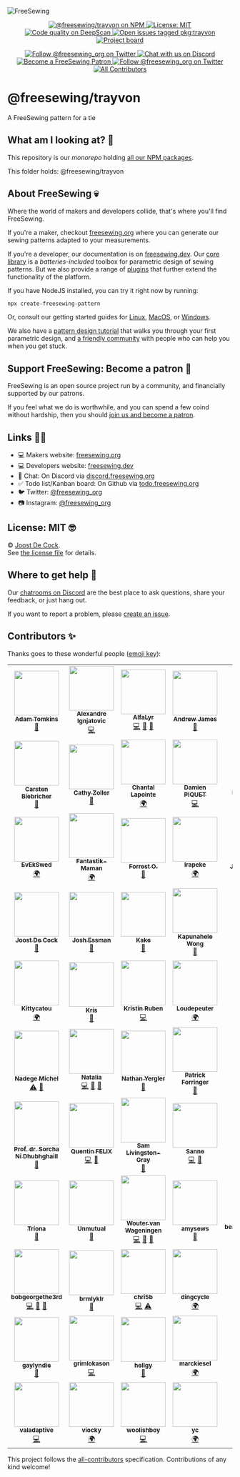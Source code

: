 ![FreeSewing](https://static.freesewing.org/banner.png)
<p align='center'><a
  href="https://www.npmjs.com/package/@freesewing/trayvon"
  title="@freesewing/trayvon on NPM"
  ><img src="https://img.shields.io/npm/v/@freesewing/trayvon.svg"
  alt="@freesewing/trayvon on NPM"/>
  </a><a
  href="https://opensource.org/licenses/MIT"
  title="License: MIT"
  ><img src="https://img.shields.io/npm/l/@freesewing/trayvon.svg?label=License"
  alt="License: MIT"/>
  </a><a
  href="https://deepscan.io/dashboard#view=project&tid=2114&pid=2993&bid=23256"
  title="Code quality on DeepScan"
  ><img src="https://deepscan.io/api/teams/2114/projects/2993/branches/23256/badge/grade.svg"
  alt="Code quality on DeepScan"/>
  </a><a
  href="https://github.com/freesewing/freesewing/issues?q=is%3Aissue+is%3Aopen+label%3Apkg%3Atrayvon"
  title="Open issues tagged pkg:trayvon"
  ><img src="https://img.shields.io/github/issues/freesewing/freesewing/pkg:trayvon.svg?label=Issues"
  alt="Open issues tagged pkg:trayvon"/>
  </a><a
  href="https://todo.freesewing.org/"
  title="Project board"
  ><img src="https://img.shields.io/badge/%F3%A0%80%A0-Project%20board-9775fa.svg?logo=github&logoColor=white&logoWidth=15"
  alt="Project board"/>
  </a></p><p align='center'><a
  href="https://twitter.com/freesewing_org"
  title="Follow @freesewing_org on Twitter"
  ><img src="https://img.shields.io/badge/%F3%A0%80%A0-Follow%20us-blue.svg?logo=twitter&logoColor=white&logoWidth=15"
  alt="Follow @freesewing_org on Twitter"/>
  </a><a
  href="https://chat.freesewing.org"
  title="Chat with us on Discord"
  ><img src="https://img.shields.io/discord/698854858052075530?label=Chat%20on%20Discord"
  alt="Chat with us on Discord"/>
  </a><a
  href="https://freesewing.org/patrons/join"
  title="Become a FreeSewing Patron"
  ><img src="https://img.shields.io/badge/%F3%A0%80%A0-Support%20us-blueviolet.svg?logo=cash-app&logoColor=white&logoWidth=15"
  alt="Become a FreeSewing Patron"/>
  </a><a
  href="https://instagram.com/freesewing_org"
  title="Follow @freesewing_org on Twitter"
  ><img src="https://img.shields.io/badge/%F3%A0%80%A0-Follow%20us-E4405F.svg?logo=instagram&logoColor=white&logoWidth=15"
  alt="Follow @freesewing_org on Twitter"/>
  </a><a
  href="#contributors-"
  title="All Contributors"
  ><img src="https://img.shields.io/badge/all_contributors-1-orange.svg?style=flat-square"
  alt="All Contributors"/>
  </a></p>

# @freesewing/trayvon

A FreeSewing pattern for a tie



## What am I looking at? 🤔

This repository is our *monorepo* 
holding [all our NPM packages](https://freesewing.dev/reference/packages/).  

This folder holds: @freesewing/trayvon

## About FreeSewing 💀

Where the world of makers and developers collide, that's where you'll find FreeSewing.

If you're a maker, checkout [freesewing.org](https://freesewing.org/) where you can generate
our sewing patterns adapted to your measurements.

If you're a developer, our documentation is on [freesewing.dev](https://freesewing.dev/).
Our [core library](https://freesewing.dev/reference/api/) is a *batteries-included* toolbox
for parametric design of sewing patterns. But we also provide a range 
of [plugins](https://freesewing.dev/reference/plugins/) that further extend the 
functionality of the platform.

If you have NodeJS installed, you can try it right now by running:

```bash
npx create-freesewing-pattern
```

Or, consult our getting started guides 
for [Linux](https://freesewing.dev/tutorials/getting-started-linux/),
[MacOS](https://freesewing.dev/tutorials/getting-started-mac/), 
or [Windows](https://freesewing.dev/tutorials/getting-started-windows/).

We also have a [pattern design tutorial](https://freesewing.dev/tutorials/pattern-design/) that
walks you through your first parametric design, 
and [a friendly community](https://freesewing.org/community/where/) with 
people who can help you when you get stuck.

## Support FreeSewing: Become a patron 🥰

FreeSewing is an open source project run by a community, 
and financially supported by our patrons.

If you feel what we do is worthwhile, and you can spend a few coind without
hardship, then you should [join us and become a patron](https://freesewing.org/community/join).

## Links 👩‍💻

 - 💻 Makers website: [freesewing.org](https://freesewing.org)
 - 💻 Developers website: [freesewing.dev](https://freesewing.dev)
 - 💬 Chat: On Discord via [discord.freesewing.org](https://discord.freesewing.org/)
 - ✅ Todo list/Kanban board: On Github via [todo.freesewing.org](https://todo.freesewing.org/)
 - 🐦 Twitter: [@freesewing_org](https://twitter.com/freesewing_org)
 - 📷 Instagram: [@freesewing_org](https://instagram.com/freesewing_org)

## License: MIT 🤓

© [Joost De Cock](https://github.com/joostdecock).  
See [the license file](https://github.com/freesewing/freesewing/blob/develop/LICENSE) for details.

## Where to get help 🤯

Our [chatrooms on Discord](https://chat.freesewing.org/) are the best place to ask questions,
share your feedback, or just hang out.

If you want to report a problem, please [create an issue](https://github.com/freesewing/freesewing/issues/new).



## Contributors ✨

Thanks goes to these wonderful people ([emoji key](https://allcontributors.org/docs/en/emoji-key)):
<!-- ALL-CONTRIBUTORS-LIST:START - Do not remove or modify this section -->
<!-- prettier-ignore-start -->
<!-- markdownlint-disable -->
<table>
  <tr>
    <td align="center"><a href="http://adamrtomkins.github.io/"><img src="https://avatars.githubusercontent.com/u/5709603?v=4?s=100" width="100px;" alt=""/><br /><sub><b>Adam Tomkins</b></sub></a><br /><a href="https://github.com/freesewing/freesewing/commits?author=AdamRTomkins" title="Documentation">📖</a></td>
    <td align="center"><a href="http://polymerisation-des-concepts.fr/"><img src="https://avatars.githubusercontent.com/u/365999?v=4?s=100" width="100px;" alt=""/><br /><sub><b>Alexandre Ignjatovic</b></sub></a><br /><a href="https://github.com/freesewing/freesewing/commits?author=bankair" title="Code">💻</a></td>
    <td align="center"><a href="https://github.com/AlfaLyr"><img src="https://avatars.githubusercontent.com/u/39273729?v=4?s=100" width="100px;" alt=""/><br /><sub><b>AlfaLyr</b></sub></a><br /><a href="https://github.com/freesewing/freesewing/commits?author=AlfaLyr" title="Code">💻</a> <a href="#plugin-AlfaLyr" title="Plugin/utility libraries">🔌</a> <a href="#design-AlfaLyr" title="Design">🎨</a></td>
    <td align="center"><a href="http://thelettereph.com"><img src="https://avatars.githubusercontent.com/u/357684?v=4?s=100" width="100px;" alt=""/><br /><sub><b>Andrew James</b></sub></a><br /><a href="https://github.com/freesewing/freesewing/commits?author=ephphatha" title="Documentation">📖</a></td>
    <td align="center"><a href="https://github.com/annekecaramin"><img src="https://avatars.githubusercontent.com/u/38046191?v=4?s=100" width="100px;" alt=""/><br /><sub><b>Anneke</b></sub></a><br /><a href="https://github.com/freesewing/freesewing/commits?author=annekecaramin" title="Documentation">📖</a> <a href="#translation-annekecaramin" title="Translation">🌍</a></td>
    <td align="center"><a href="https://github.com/Anternative"><img src="https://avatars.githubusercontent.com/u/81079850?v=4?s=100" width="100px;" alt=""/><br /><sub><b>Anternative</b></sub></a><br /><a href="https://github.com/freesewing/freesewing/commits?author=Anternative" title="Documentation">📖</a></td>
    <td align="center"><a href="https://github.com/camerondubas"><img src="https://avatars.githubusercontent.com/u/6216460?v=4?s=100" width="100px;" alt=""/><br /><sub><b>Cameron Dubas</b></sub></a><br /><a href="https://github.com/freesewing/freesewing/commits?author=camerondubas" title="Documentation">📖</a></td>
  </tr>
  <tr>
    <td align="center"><a href="https://github.com/cabi"><img src="https://avatars.githubusercontent.com/u/2596253?v=4?s=100" width="100px;" alt=""/><br /><sub><b>Carsten Biebricher</b></sub></a><br /><a href="https://github.com/freesewing/freesewing/commits?author=cabi" title="Documentation">📖</a></td>
    <td align="center"><a href="https://github.com/cathyzoller"><img src="https://avatars.githubusercontent.com/u/2120275?v=4?s=100" width="100px;" alt=""/><br /><sub><b>Cathy Zoller</b></sub></a><br /><a href="https://github.com/freesewing/freesewing/commits?author=cathyzoller" title="Documentation">📖</a></td>
    <td align="center"><a href="https://github.com/Chantalbijoux"><img src="https://avatars.githubusercontent.com/u/39673694?v=4?s=100" width="100px;" alt=""/><br /><sub><b>Chantal Lapointe</b></sub></a><br /><a href="#translation-Chantalbijoux" title="Translation">🌍</a></td>
    <td align="center"><a href="https://github.com/dpiquet"><img src="https://avatars.githubusercontent.com/u/4688628?v=4?s=100" width="100px;" alt=""/><br /><sub><b>Damien PIQUET</b></sub></a><br /><a href="https://github.com/freesewing/freesewing/commits?author=dpiquet" title="Code">💻</a></td>
    <td align="center"><a href="https://www.darigovresearch.com/"><img src="https://avatars.githubusercontent.com/u/30328618?v=4?s=100" width="100px;" alt=""/><br /><sub><b>Darigov Research</b></sub></a><br /><a href="https://github.com/freesewing/freesewing/commits?author=darigovresearch" title="Documentation">📖</a> <a href="#ideas-darigovresearch" title="Ideas, Planning, & Feedback">🤔</a></td>
    <td align="center"><a href="https://github.com/ElenaFdR"><img src="https://avatars.githubusercontent.com/u/5113815?v=4?s=100" width="100px;" alt=""/><br /><sub><b>Elena FdR</b></sub></a><br /><a href="https://github.com/freesewing/freesewing/commits?author=ElenaFdR" title="Documentation">📖</a> <a href="#blog-ElenaFdR" title="Blogposts">📝</a></td>
    <td align="center"><a href="https://emmanuelnyachoke.com/"><img src="https://avatars.githubusercontent.com/u/1908926?v=4?s=100" width="100px;" alt=""/><br /><sub><b>Emmanuel Nyachoke</b></sub></a><br /><a href="https://github.com/freesewing/freesewing/commits?author=enyachoke" title="Code">💻</a> <a href="https://github.com/freesewing/freesewing/commits?author=enyachoke" title="Documentation">📖</a></td>
  </tr>
  <tr>
    <td align="center"><a href="https://github.com/EvEkSwed"><img src="https://avatars.githubusercontent.com/u/39723451?v=4?s=100" width="100px;" alt=""/><br /><sub><b>EvEkSwed</b></sub></a><br /><a href="#translation-EvEkSwed" title="Translation">🌍</a></td>
    <td align="center"><a href="https://github.com/Fantastik-Maman"><img src="https://avatars.githubusercontent.com/u/39785382?v=4?s=100" width="100px;" alt=""/><br /><sub><b>Fantastik-Maman</b></sub></a><br /><a href="#translation-Fantastik-Maman" title="Translation">🌍</a></td>
    <td align="center"><a href="https://www.forresto.com/"><img src="https://avatars.githubusercontent.com/u/395307?v=4?s=100" width="100px;" alt=""/><br /><sub><b>Forrest O.</b></sub></a><br /><a href="https://github.com/freesewing/freesewing/commits?author=forresto" title="Documentation">📖</a></td>
    <td align="center"><a href="https://github.com/Irapeke"><img src="https://avatars.githubusercontent.com/u/39604334?v=4?s=100" width="100px;" alt=""/><br /><sub><b>Irapeke</b></sub></a><br /><a href="#translation-Irapeke" title="Translation">🌍</a></td>
    <td align="center"><a href="https://github.com/jsawo"><img src="https://avatars.githubusercontent.com/u/1294706?v=4?s=100" width="100px;" alt=""/><br /><sub><b>Jacek Sawoszczuk</b></sub></a><br /><a href="https://github.com/freesewing/freesewing/commits?author=jsawo" title="Documentation">📖</a></td>
    <td align="center"><a href="https://github.com/jejacks0n"><img src="https://avatars.githubusercontent.com/u/13765?v=4?s=100" width="100px;" alt=""/><br /><sub><b>Jeremy Jackson</b></sub></a><br /><a href="https://github.com/freesewing/freesewing/commits?author=jejacks0n" title="Code">💻</a></td>
    <td align="center"><a href="https://github.com/Joebidido"><img src="https://avatars.githubusercontent.com/u/39796210?v=4?s=100" width="100px;" alt=""/><br /><sub><b>Joebidido</b></sub></a><br /><a href="#translation-Joebidido" title="Translation">🌍</a></td>
  </tr>
  <tr>
    <td align="center"><a href="https://joost.at/"><img src="https://avatars.githubusercontent.com/u/1708494?v=4?s=100" width="100px;" alt=""/><br /><sub><b>Joost De Cock</b></sub></a><br /><a href="#maintenance-joostdecock" title="Maintenance">🚧</a></td>
    <td align="center"><a href="https://github.com/joshessman"><img src="https://avatars.githubusercontent.com/u/9941074?v=4?s=100" width="100px;" alt=""/><br /><sub><b>Josh Essman</b></sub></a><br /><a href="https://github.com/freesewing/freesewing/commits?author=joshessman" title="Documentation">📖</a></td>
    <td align="center"><a href="http://www.earth.li/~kake/"><img src="https://avatars.githubusercontent.com/u/1956810?v=4?s=100" width="100px;" alt=""/><br /><sub><b>Kake</b></sub></a><br /><a href="https://github.com/freesewing/freesewing/commits?author=KakeLP" title="Documentation">📖</a></td>
    <td align="center"><a href="https://twitter.com/kapunahele"><img src="https://avatars.githubusercontent.com/u/4116963?v=4?s=100" width="100px;" alt=""/><br /><sub><b>Kapunahele Wong</b></sub></a><br /><a href="https://github.com/freesewing/freesewing/commits?author=kapunahelewong" title="Documentation">📖</a></td>
    <td align="center"><a href="https://github.com/tangerineshark"><img src="https://avatars.githubusercontent.com/u/70777269?v=4?s=100" width="100px;" alt=""/><br /><sub><b>Karen</b></sub></a><br /><a href="https://github.com/freesewing/freesewing/commits?author=tangerineshark" title="Documentation">📖</a> <a href="#eventOrganizing-tangerineshark" title="Event Organizing">📋</a></td>
    <td align="center"><a href="https://github.com/mcgnly"><img src="https://avatars.githubusercontent.com/u/5653631?v=4?s=100" width="100px;" alt=""/><br /><sub><b>Katie McGinley</b></sub></a><br /><a href="https://github.com/freesewing/freesewing/commits?author=mcgnly" title="Documentation">📖</a></td>
    <td align="center"><a href="http://www.kieranklaassen.com/"><img src="https://avatars.githubusercontent.com/u/209089?v=4?s=100" width="100px;" alt=""/><br /><sub><b>Kieran Klaassen</b></sub></a><br /><a href="https://github.com/freesewing/freesewing/commits?author=kieranklaassen" title="Code">💻</a></td>
  </tr>
  <tr>
    <td align="center"><a href="https://github.com/Kittycatou"><img src="https://avatars.githubusercontent.com/u/48165583?v=4?s=100" width="100px;" alt=""/><br /><sub><b>Kittycatou</b></sub></a><br /><a href="#translation-Kittycatou" title="Translation">🌍</a></td>
    <td align="center"><a href="https://www.krishoward.org/"><img src="https://avatars.githubusercontent.com/u/5946286?v=4?s=100" width="100px;" alt=""/><br /><sub><b>Kris</b></sub></a><br /><a href="https://github.com/freesewing/freesewing/commits?author=web-goddess" title="Documentation">📖</a></td>
    <td align="center"><a href="https://github.com/kristinruben"><img src="https://avatars.githubusercontent.com/u/17237479?v=4?s=100" width="100px;" alt=""/><br /><sub><b>Kristin Ruben</b></sub></a><br /><a href="https://github.com/freesewing/freesewing/commits?author=kristinruben" title="Code">💻</a></td>
    <td align="center"><a href="https://github.com/Loudepeuter"><img src="https://avatars.githubusercontent.com/u/38081954?v=4?s=100" width="100px;" alt=""/><br /><sub><b>Loudepeuter</b></sub></a><br /><a href="#translation-Loudepeuter" title="Translation">🌍</a></td>
    <td align="center"><a href="https://github.com/lucibytes"><img src="https://avatars.githubusercontent.com/u/77203781?v=4?s=100" width="100px;" alt=""/><br /><sub><b>Lucian</b></sub></a><br /><a href="#eventOrganizing-lucibytes" title="Event Organizing">📋</a></td>
    <td align="center"><a href="https://github.com/manufakturedelweiss"><img src="https://avatars.githubusercontent.com/u/38063391?v=4?s=100" width="100px;" alt=""/><br /><sub><b>Marcus</b></sub></a><br /><a href="#translation-manufakturedelweiss" title="Translation">🌍</a></td>
    <td align="center"><a href="https://github.com/martintribo"><img src="https://avatars.githubusercontent.com/u/1613442?v=4?s=100" width="100px;" alt=""/><br /><sub><b>Martin Tribo</b></sub></a><br /><a href="https://github.com/freesewing/freesewing/commits?author=martintribo" title="Documentation">📖</a></td>
  </tr>
  <tr>
    <td align="center"><a href="https://github.com/nadege"><img src="https://avatars.githubusercontent.com/u/3792171?v=4?s=100" width="100px;" alt=""/><br /><sub><b>Nadege Michel</b></sub></a><br /><a href="https://github.com/freesewing/freesewing/commits?author=nadege" title="Tests">⚠️</a> <a href="https://github.com/freesewing/freesewing/commits?author=nadege" title="Documentation">📖</a></td>
    <td align="center"><a href="https://github.com/nataliasayang"><img src="https://avatars.githubusercontent.com/u/48160791?v=4?s=100" width="100px;" alt=""/><br /><sub><b>Natalia</b></sub></a><br /><a href="https://github.com/freesewing/freesewing/commits?author=nataliasayang" title="Code">💻</a> <a href="#design-nataliasayang" title="Design">🎨</a> <a href="#blog-nataliasayang" title="Blogposts">📝</a></td>
    <td align="center"><a href="http://yergler.net/"><img src="https://avatars.githubusercontent.com/u/510875?v=4?s=100" width="100px;" alt=""/><br /><sub><b>Nathan Yergler</b></sub></a><br /><a href="https://github.com/freesewing/freesewing/commits?author=nyergler" title="Documentation">📖</a></td>
    <td align="center"><a href="https://pat.forringer.com/"><img src="https://avatars.githubusercontent.com/u/136456?v=4?s=100" width="100px;" alt=""/><br /><sub><b>Patrick Forringer</b></sub></a><br /><a href="#plugin-destos" title="Plugin/utility libraries">🔌</a></td>
    <td align="center"><a href="http://pd75.github.io/"><img src="https://avatars.githubusercontent.com/u/10294795?v=4?s=100" width="100px;" alt=""/><br /><sub><b>Paul</b></sub></a><br /><a href="https://github.com/freesewing/freesewing/commits?author=PD75" title="Documentation">📖</a> <a href="#blog-PD75" title="Blogposts">📝</a> <a href="#translation-PD75" title="Translation">🌍</a></td>
    <td align="center"><a href="https://github.com/phillipthelen"><img src="https://avatars.githubusercontent.com/u/298062?v=4?s=100" width="100px;" alt=""/><br /><sub><b>Phillip Thelen</b></sub></a><br /><a href="https://github.com/freesewing/freesewing/commits?author=phillipthelen" title="Code">💻</a></td>
    <td align="center"><a href="https://github.com/Pixieish"><img src="https://avatars.githubusercontent.com/u/32991415?v=4?s=100" width="100px;" alt=""/><br /><sub><b>Pixieish</b></sub></a><br /><a href="https://github.com/freesewing/freesewing/commits?author=Pixieish" title="Documentation">📖</a></td>
  </tr>
  <tr>
    <td align="center"><a href="https://www.uza.be/persoon/prof-dr-sorcha-ni-dhubhghaill"><img src="https://avatars.githubusercontent.com/u/30624634?v=4?s=100" width="100px;" alt=""/><br /><sub><b>Prof. dr. Sorcha Ní Dhubhghaill</b></sub></a><br /><a href="https://github.com/freesewing/freesewing/commits?author=sorchanidhubhghaill" title="Documentation">📖</a></td>
    <td align="center"><a href="https://github.com/QuentinFelix"><img src="https://avatars.githubusercontent.com/u/5288091?v=4?s=100" width="100px;" alt=""/><br /><sub><b>Quentin FELIX</b></sub></a><br /><a href="https://github.com/freesewing/freesewing/commits?author=QuentinFelix" title="Code">💻</a> <a href="#design-QuentinFelix" title="Design">🎨</a></td>
    <td align="center"><a href="http://resume.livingston-gray.com/faq.html"><img src="https://avatars.githubusercontent.com/u/6462?v=4?s=100" width="100px;" alt=""/><br /><sub><b>Sam Livingston-Gray</b></sub></a><br /><a href="https://github.com/freesewing/freesewing/commits?author=geeksam" title="Documentation">📖</a></td>
    <td align="center"><a href="https://github.com/sannek"><img src="https://avatars.githubusercontent.com/u/17491062?v=4?s=100" width="100px;" alt=""/><br /><sub><b>Sanne</b></sub></a><br /><a href="https://github.com/freesewing/freesewing/commits?author=sannek" title="Code">💻</a> <a href="https://github.com/freesewing/freesewing/commits?author=sannek" title="Documentation">📖</a></td>
    <td align="center"><a href="https://www.instagram.com/celine_mge/"><img src="https://avatars.githubusercontent.com/u/57619777?v=4?s=100" width="100px;" alt=""/><br /><sub><b>Slylele</b></sub></a><br /><a href="https://github.com/freesewing/freesewing/commits?author=Slylele" title="Documentation">📖</a> <a href="#translation-Slylele" title="Translation">🌍</a></td>
    <td align="center"><a href="https://github.com/Soazillon"><img src="https://avatars.githubusercontent.com/u/40845940?v=4?s=100" width="100px;" alt=""/><br /><sub><b>Soazillon</b></sub></a><br /><a href="#translation-Soazillon" title="Translation">🌍</a></td>
    <td align="center"><a href="http://metafly.info/"><img src="https://avatars.githubusercontent.com/u/961256?v=4?s=100" width="100px;" alt=""/><br /><sub><b>Stefan Sydow</b></sub></a><br /><a href="#translation-stsydow" title="Translation">🌍</a></td>
  </tr>
  <tr>
    <td align="center"><a href="https://github.com/TriploidTree"><img src="https://avatars.githubusercontent.com/u/4170521?v=4?s=100" width="100px;" alt=""/><br /><sub><b>Tríona</b></sub></a><br /><a href="https://github.com/freesewing/freesewing/commits?author=TriploidTree" title="Documentation">📖</a></td>
    <td align="center"><a href="https://github.com/theUnmutual"><img src="https://avatars.githubusercontent.com/u/22374635?v=4?s=100" width="100px;" alt=""/><br /><sub><b>Unmutual</b></sub></a><br /><a href="https://github.com/freesewing/freesewing/commits?author=theUnmutual" title="Documentation">📖</a></td>
    <td align="center"><a href="https://github.com/woutervdub"><img src="https://avatars.githubusercontent.com/u/24414629?v=4?s=100" width="100px;" alt=""/><br /><sub><b>Wouter van Wageningen</b></sub></a><br /><a href="https://github.com/freesewing/freesewing/commits?author=woutervdub" title="Code">💻</a> <a href="#design-woutervdub" title="Design">🎨</a> <a href="#tool-woutervdub" title="Tools">🔧</a></td>
    <td align="center"><a href="https://github.com/amysews"><img src="https://avatars.githubusercontent.com/u/25280778?v=4?s=100" width="100px;" alt=""/><br /><sub><b>amysews</b></sub></a><br /><a href="https://github.com/freesewing/freesewing/commits?author=amysews" title="Documentation">📖</a></td>
    <td align="center"><a href="https://github.com/beautifulsummermoon"><img src="https://avatars.githubusercontent.com/u/40396388?v=4?s=100" width="100px;" alt=""/><br /><sub><b>beautifulsummermoon</b></sub></a><br /><a href="#translation-beautifulsummermoon" title="Translation">🌍</a></td>
    <td align="center"><a href="https://github.com/berce"><img src="https://avatars.githubusercontent.com/u/10439709?v=4?s=100" width="100px;" alt=""/><br /><sub><b>berce</b></sub></a><br /><a href="https://github.com/freesewing/freesewing/commits?author=berce" title="Documentation">📖</a></td>
    <td align="center"><a href="https://github.com/biou"><img src="https://avatars.githubusercontent.com/u/1340376?v=4?s=100" width="100px;" alt=""/><br /><sub><b>biou</b></sub></a><br /><a href="https://github.com/freesewing/freesewing/commits?author=biou" title="Code">💻</a></td>
  </tr>
  <tr>
    <td align="center"><a href="https://github.com/bobgeorgethe3rd"><img src="https://avatars.githubusercontent.com/u/16866285?v=4?s=100" width="100px;" alt=""/><br /><sub><b>bobgeorgethe3rd</b></sub></a><br /><a href="https://github.com/freesewing/freesewing/commits?author=bobgeorgethe3rd" title="Code">💻</a> <a href="https://github.com/freesewing/freesewing/commits?author=bobgeorgethe3rd" title="Documentation">📖</a> <a href="#design-bobgeorgethe3rd" title="Design">🎨</a></td>
    <td align="center"><a href="https://github.com/brmlyklr"><img src="https://avatars.githubusercontent.com/u/22308713?v=4?s=100" width="100px;" alt=""/><br /><sub><b>brmlyklr</b></sub></a><br /><a href="https://github.com/freesewing/freesewing/commits?author=brmlyklr" title="Documentation">📖</a></td>
    <td align="center"><a href="http://www.chrisbarrett.fr"><img src="https://avatars.githubusercontent.com/u/2373249?v=4?s=100" width="100px;" alt=""/><br /><sub><b>chri5b</b></sub></a><br /><a href="https://github.com/freesewing/freesewing/commits?author=chri5b" title="Code">💻</a> <a href="https://github.com/freesewing/freesewing/commits?author=chri5b" title="Tests">⚠️</a></td>
    <td align="center"><a href="https://github.com/dingcycle"><img src="https://avatars.githubusercontent.com/u/1681985?v=4?s=100" width="100px;" alt=""/><br /><sub><b>dingcycle</b></sub></a><br /><a href="#translation-dingcycle" title="Translation">🌍</a></td>
    <td align="center"><a href="https://github.com/econo202"><img src="https://avatars.githubusercontent.com/u/34138153?v=4?s=100" width="100px;" alt=""/><br /><sub><b>econo202</b></sub></a><br /><a href="https://github.com/freesewing/freesewing/commits?author=econo202" title="Documentation">📖</a></td>
    <td align="center"><a href="https://github.com/ericamattos"><img src="https://avatars.githubusercontent.com/u/4341417?v=4?s=100" width="100px;" alt=""/><br /><sub><b>ericamattos</b></sub></a><br /><a href="#translation-ericamattos" title="Translation">🌍</a></td>
    <td align="center"><a href="https://github.com/fightingrabbit"><img src="https://avatars.githubusercontent.com/u/25751445?v=4?s=100" width="100px;" alt=""/><br /><sub><b>fightingrabbit</b></sub></a><br /><a href="https://github.com/freesewing/freesewing/commits?author=fightingrabbit" title="Code">💻</a></td>
  </tr>
  <tr>
    <td align="center"><a href="https://github.com/DocSpencer77"><img src="https://avatars.githubusercontent.com/u/43393580?v=4?s=100" width="100px;" alt=""/><br /><sub><b>gaylyndie</b></sub></a><br /><a href="https://github.com/freesewing/freesewing/commits?author=DocSpencer77" title="Documentation">📖</a></td>
    <td align="center"><a href="https://github.com/grimlokason"><img src="https://avatars.githubusercontent.com/u/5112238?v=4?s=100" width="100px;" alt=""/><br /><sub><b>grimlokason</b></sub></a><br /><a href="https://github.com/freesewing/freesewing/commits?author=grimlokason" title="Code">💻</a></td>
    <td align="center"><a href="https://weblog.redisdead.net"><img src="https://avatars.githubusercontent.com/u/6494414?v=4?s=100" width="100px;" alt=""/><br /><sub><b>hellgy</b></sub></a><br /><a href="#design-hellgy" title="Design">🎨</a></td>
    <td align="center"><a href="https://github.com/marckiesel"><img src="https://avatars.githubusercontent.com/u/39653780?v=4?s=100" width="100px;" alt=""/><br /><sub><b>marckiesel</b></sub></a><br /><a href="#translation-marckiesel" title="Translation">🌍</a></td>
    <td align="center"><a href="https://github.com/starfetch"><img src="https://avatars.githubusercontent.com/u/80041179?v=4?s=100" width="100px;" alt=""/><br /><sub><b>starfetch</b></sub></a><br /><a href="https://github.com/freesewing/freesewing/commits?author=starfetch" title="Code">💻</a> <a href="https://github.com/freesewing/freesewing/commits?author=starfetch" title="Documentation">📖</a> <a href="#translation-starfetch" title="Translation">🌍</a> <a href="#design-starfetch" title="Design">🎨</a></td>
    <td align="center"><a href="https://github.com/ttimearl"><img src="https://avatars.githubusercontent.com/u/77916590?v=4?s=100" width="100px;" alt=""/><br /><sub><b>ttimearl</b></sub></a><br /><a href="#content-ttimearl" title="Content">🖋</a></td>
    <td align="center"><a href="https://github.com/chrisgloom"><img src="https://avatars.githubusercontent.com/u/15905991?v=4?s=100" width="100px;" alt=""/><br /><sub><b>tuesgloomsday</b></sub></a><br /><a href="https://github.com/freesewing/freesewing/commits?author=chrisgloom" title="Documentation">📖</a></td>
  </tr>
  <tr>
    <td align="center"><a href="https://github.com/valadaptive"><img src="https://avatars.githubusercontent.com/u/79560998?v=4?s=100" width="100px;" alt=""/><br /><sub><b>valadaptive</b></sub></a><br /><a href="https://github.com/freesewing/freesewing/commits?author=valadaptive" title="Code">💻</a></td>
    <td align="center"><a href="https://github.com/viocky"><img src="https://avatars.githubusercontent.com/u/39279173?v=4?s=100" width="100px;" alt=""/><br /><sub><b>viocky</b></sub></a><br /><a href="#translation-viocky" title="Translation">🌍</a></td>
    <td align="center"><a href="https://github.com/woolishboy"><img src="https://avatars.githubusercontent.com/u/57816321?v=4?s=100" width="100px;" alt=""/><br /><sub><b>woolishboy</b></sub></a><br /><a href="https://github.com/freesewing/freesewing/commits?author=woolishboy" title="Code">💻</a></td>
    <td align="center"><a href="https://github.com/cloutiy"><img src="https://avatars.githubusercontent.com/u/8433147?v=4?s=100" width="100px;" alt=""/><br /><sub><b>yc</b></sub></a><br /><a href="#translation-cloutiy" title="Translation">🌍</a></td>
  </tr>
</table>

<!-- markdownlint-restore -->
<!-- prettier-ignore-end -->

<!-- ALL-CONTRIBUTORS-LIST:END -->

<!-- ALL-CONTRIBUTORS-LIST:START - Do not remove or modify this section -->
<!-- prettier-ignore-start -->
<!-- markdownlint-disable -->
<!-- markdownlint-restore -->
<!-- prettier-ignore-end -->
<!-- ALL-CONTRIBUTORS-LIST:END -->

This project follows the [all-contributors](https://github.com/all-contributors/all-contributors) specification. Contributions of any kind welcome!

